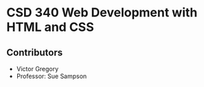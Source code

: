 # CSD 340 Web Development with HTML and CSS
## Contributors
* Victor Gregory
* Professor: Sue Sampson
